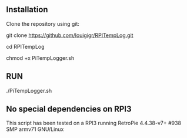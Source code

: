 ## Installation

Clone the repository using git:

git clone https://github.com/louigigr/RPITempLog.git

cd RPITempLog

chmod +x PiTempLogger.sh

## RUN

./PiTempLogger.sh

## No special dependencies on RPI3
This script has been tested on a RPI3 running RetroPie 4.4.38-v7+ #938 SMP armv71 GNU/Linux
